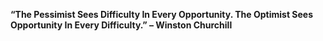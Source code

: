 **“The Pessimist Sees Difficulty In Every Opportunity. The Optimist Sees Opportunity In Every Difficulty.” – Winston Churchill**
